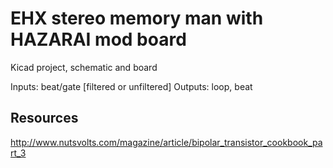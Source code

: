 EHX stereo memory man with HAZARAI mod board
========

Kicad project, schematic and board

Inputs: beat/gate [filtered or unfiltered]
Outputs: loop, beat

Resources
---

http://www.nutsvolts.com/magazine/article/bipolar_transistor_cookbook_part_3
